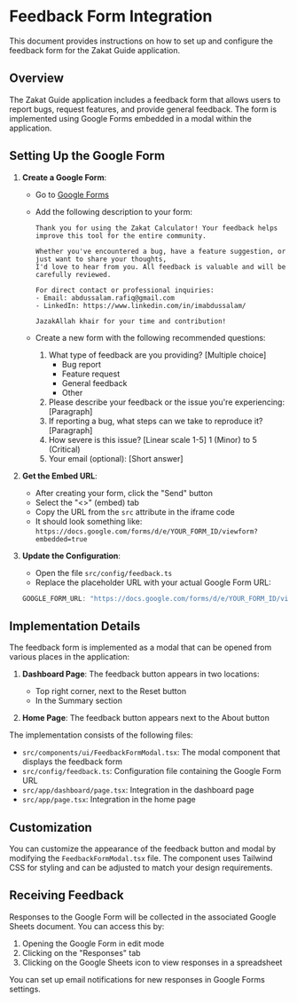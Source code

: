 # Feedback Form Integration

This document provides instructions on how to set up and configure the feedback form for the Zakat Guide application.

## Overview

The Zakat Guide application includes a feedback form that allows users to report bugs, request features, and provide general feedback. The form is implemented using Google Forms embedded in a modal within the application.

## Setting Up the Google Form

1. **Create a Google Form**:
   - Go to [Google Forms](https://forms.google.com/)
   - Add the following description to your form:

     ```
     Thank you for using the Zakat Calculator! Your feedback helps improve this tool for the entire community.
     
     Whether you've encountered a bug, have a feature suggestion, or just want to share your thoughts,
     I'd love to hear from you. All feedback is valuable and will be carefully reviewed.
     
     For direct contact or professional inquiries:
     - Email: abdussalam.rafiq@gmail.com
     - LinkedIn: https://www.linkedin.com/in/imabdussalam/
     
     JazakAllah khair for your time and contribution!
     ```

   - Create a new form with the following recommended questions:
     1. What type of feedback are you providing? [Multiple choice]
        - Bug report
        - Feature request
        - General feedback
        - Other
     2. Please describe your feedback or the issue you're experiencing: [Paragraph]
     3. If reporting a bug, what steps can we take to reproduce it? [Paragraph]
     4. How severe is this issue? [Linear scale 1-5]
        1 (Minor) to 5 (Critical)
     5. Your email (optional): [Short answer]

2. **Get the Embed URL**:
   - After creating your form, click the "Send" button
   - Select the "<>" (embed) tab
   - Copy the URL from the `src` attribute in the iframe code
   - It should look something like: `https://docs.google.com/forms/d/e/YOUR_FORM_ID/viewform?embedded=true`

3. **Update the Configuration**:
   - Open the file `src/config/feedback.ts`
   - Replace the placeholder URL with your actual Google Form URL:
   ```typescript
   GOOGLE_FORM_URL: "https://docs.google.com/forms/d/e/YOUR_FORM_ID/viewform?embedded=true",
   ```

## Implementation Details

The feedback form is implemented as a modal that can be opened from various places in the application:

1. **Dashboard Page**: The feedback button appears in two locations:
   - Top right corner, next to the Reset button
   - In the Summary section

2. **Home Page**: The feedback button appears next to the About button

The implementation consists of the following files:

- `src/components/ui/FeedbackFormModal.tsx`: The modal component that displays the feedback form
- `src/config/feedback.ts`: Configuration file containing the Google Form URL
- `src/app/dashboard/page.tsx`: Integration in the dashboard page
- `src/app/page.tsx`: Integration in the home page

## Customization

You can customize the appearance of the feedback button and modal by modifying the `FeedbackFormModal.tsx` file. The component uses Tailwind CSS for styling and can be adjusted to match your design requirements.

## Receiving Feedback

Responses to the Google Form will be collected in the associated Google Sheets document. You can access this by:

1. Opening the Google Form in edit mode
2. Clicking on the "Responses" tab
3. Clicking on the Google Sheets icon to view responses in a spreadsheet

You can set up email notifications for new responses in Google Forms settings. 